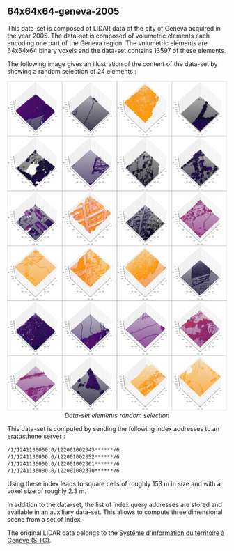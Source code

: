 ## 64x64x64-geneva-2005

This data-set is composed of LIDAR data of the city of Geneva acquired in the
year 2005. The data-set is composed of volumetric elements each encoding one part
of the Geneva region. The volumetric elements are 64x64x64 binary voxels and the
data-set contains 13597 of these elements.

The following image gives an illustration of the content of the data-set by
showing a random selection of 24 elements :

<p align="center">
    <img src="https://github.com/nils-hamel/turing-project/blob/master/doc/dataset/64x64x64-geneva-2005.jpg?raw=true" width="576">
    <br />
    <i>Data-set elements random selection</i>
</p>

This data-set is computed by sending the following index addresses to an
eratosthene server :

    /1/1241136000,0/122001002343******/6
    /1/1241136000,0/122001002352******/6
    /1/1241136000,0/122001002361******/6
    /1/1241136000,0/122001002370******/6

Using these index leads to square cells of roughly 153 m in size and with a
voxel size of roughly 2.3 m.

In addition to the data-set, the list of index query addresses are stored and
available in an auxiliary data-set. This allows to compute three dimensional
scene from a set of index.

The original LIDAR data belongs to the [Système d'information du territoire à Genève (SITG)](http://ge.ch/sitg).
